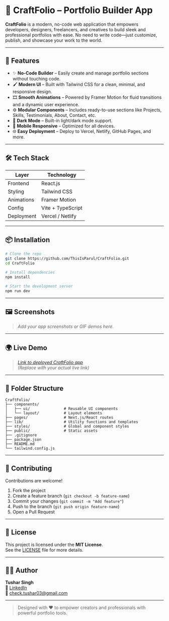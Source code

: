 # 🎨 CraftFolio – Portfolio Builder App

**CraftFolio** is a modern, no-code web application that empowers developers, designers, freelancers, and creatives to build sleek and professional portfolios with ease. No need to write code—just customize, publish, and showcase your work to the world.

---

## 🚀 Features

- ✨ **No-Code Builder** – Easily create and manage portfolio sections without touching code.
- 🖌️ **Modern UI** – Built with Tailwind CSS for a clean, minimal, and responsive design.
- 🎞️ **Smooth Animations** – Powered by Framer Motion for fluid transitions and a dynamic user experience.
- ⚙️ **Modular Components** – Includes ready-to-use sections like Projects, Skills, Testimonials, About, Contact, etc.
- 🌙 **Dark Mode** – Built-in light/dark mode support.
- 📱 **Mobile Responsive** – Optimized for all devices.
- 🌐 **Easy Deployment** – Deploy to Vercel, Netlify, GitHub Pages, and more.

---

## 🛠️ Tech Stack

| Layer      | Technology       |
|------------|------------------|
| Frontend   | React.js         |
| Styling    | Tailwind CSS     |
| Animations | Framer Motion    |
| Config     | Vite + TypeScript|
| Deployment | Vercel / Netlify |

---

## 📦 Installation

```bash
# Clone the repo
git clone https://github.com/ThisIsParul/CraftFolio.git
cd CraftFolio

# Install dependencies
npm install

# Start the development server
npm run dev
```

---

## 🖼️ Screenshots

> _Add your app screenshots or GIF demos here._

---

## 🌍 Live Demo

> _[Link to deployed CraftFolio app](https://your-live-demo-url.vercel.app)_  
> *(Replace with your actual live link)*

---

## 🧩 Folder Structure

```
CraftFolio/
├── components/
│   ├── ui/               # Reusable UI components
│   └── layout/           # Layout elements
├── pages/                # Next.js/React routes
├── lib/                  # Utility functions and templates
├── styles/               # Global and component styles
├── public/               # Static assets
├── .gitignore
├── package.json
├── README.md
└── tailwind.config.js
```

---

## 🤝 Contributing

Contributions are welcome!

1. Fork the project
2. Create a feature branch (`git checkout -b feature-name`)
3. Commit your changes (`git commit -m "Add feature"`)
4. Push to the branch (`git push origin feature-name`)
5. Open a Pull Request

---

## 📄 License

This project is licensed under the **MIT License**.  
See the [LICENSE](LICENSE) file for more details.

---

## 👨‍💻 Author

**Tushar Singh**  
🔗 [LinkedIn](https://linkedin.com/in/your-profile)  
📧 check.tushar03@gmail.com

---

> Designed with ❤️ to empower creators and professionals with powerful portfolio tools.
